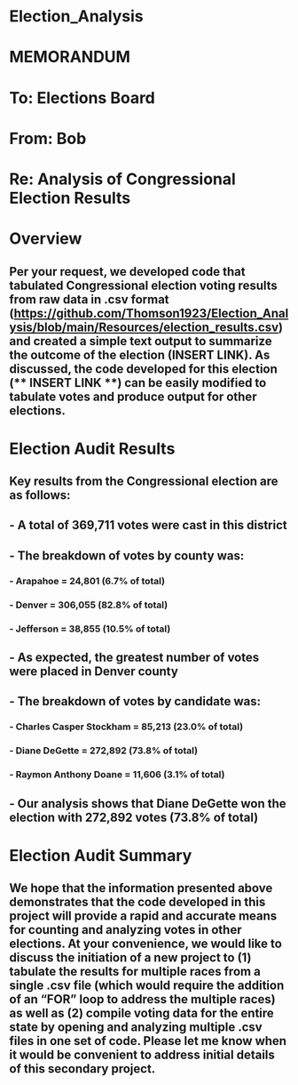 # Election_Analysis

# MEMORANDUM

# To: Elections Board
# From: Bob
# Re: Analysis of Congressional Election Results

# Overview
## Per your request, we developed code that tabulated Congressional election voting results from raw data in .csv format (https://github.com/Thomson1923/Election_Analysis/blob/main/Resources/election_results.csv) and created a simple text output to summarize the outcome of the election (**INSERT LINK**). As discussed, the code developed for this election (** INSERT LINK **) can be easily modified to tabulate votes and produce output for other elections.

# Election Audit Results
## Key results from the Congressional election are as follows:
##  - A total of 369,711 votes were cast in this district
##  - The breakdown of votes by county was:
###   - Arapahoe = 24,801 (6.7% of total)
###   - Denver = 306,055 (82.8% of total)
###   - Jefferson = 38,855 (10.5% of total)
##  - As expected, the greatest number of votes were placed in Denver county
##  - The breakdown of votes by candidate was:
###    - Charles Casper Stockham =  85,213 (23.0% of total)
###    - Diane DeGette = 272,892 (73.8% of total)
###    - Raymon Anthony Doane = 11,606 (3.1% of total)
##  - Our analysis shows that Diane DeGette won the election with 272,892 votes (73.8% of total)

# Election Audit Summary
## We hope that the information presented above demonstrates that the code developed in this project will provide a rapid and accurate means for counting and analyzing votes in other elections. At your convenience, we would like to discuss the initiation of a new project to (1) tabulate the results for multiple races from a single .csv file (which would require the addition of an “FOR” loop to address the multiple races) as well as (2) compile voting data for the entire state by opening and analyzing multiple .csv files in one set of code. Please let me know when it would be convenient to address initial details of this secondary project.
